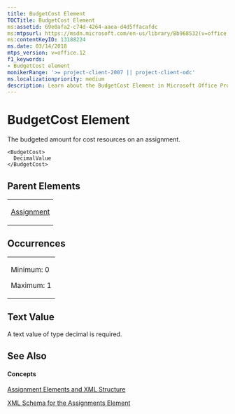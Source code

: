 ```yaml
---
title: BudgetCost Element
TOCTitle: BudgetCost Element
ms:assetid: 69e0afa2-c74d-4264-aaea-d4d5ffacafdc
ms:mtpsurl: https://msdn.microsoft.com/en-us/library/Bb968532(v=office.12)
ms:contentKeyID: 13188224
ms.date: 03/14/2018
mtps_version: v=office.12
f1_keywords:
- BudgetCost element
monikerRange: '>= project-client-2007 || project-client-odc'
ms.localizationpriority: medium
description: Learn about the BudgetCost Element in Microsoft Office Project at learn.microsoft.com. Understand its role in cost resource budgeting on assignments.
---
```


# BudgetCost Element




The budgeted amount for cost resources on an assignment.

    <BudgetCost>
      DecimalValue
    </BudgetCost>

## Parent Elements

<table>
<colgroup>
<col style="width: 100%" />
</colgroup>
<tbody>
<tr class="odd">
<td><p><a href="assignment-element.md">Assignment</a></p></td>
</tr>
</tbody>
</table>

## Occurrences

<table>
<colgroup>
<col style="width: 100%" />
</colgroup>
<tbody>
<tr class="odd">
<td><p>Minimum: 0</p>
<p>Maximum: 1</p></td>
</tr>
</tbody>
</table>

## Text Value

A text value of type decimal is required.

## See Also

#### Concepts

[Assignment Elements and XML Structure](assignment-elements-and-xml-structure.md)

[XML Schema for the Assignments Element](xml-schema-for-the-assignments-element.md)

